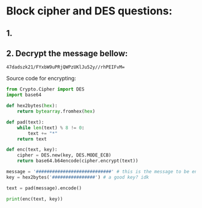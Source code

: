 # Block cipher and DES questions:

## 1.

## 2. Decrypt the message bellow:

```base64
47dadszk21/FYxbW9uPRjQWPzUKlJu52y//rhPEIFvM=
```

Source code for encrypting:

```python
from Crypto.Cipher import DES
import base64

def hex2bytes(hex):
    return bytearray.fromhex(hex)

def pad(text):
    while len(text) % 8 != 0:
        text += "*"
    return text

def enc(text, key):
    cipher = DES.new(key, DES.MODE_ECB)
    return base64.b64encode(cipher.encrypt(text))

message = '############################' # this is the message to be encrypted
key = hex2bytes('################') # a good key? idk

text = pad(message).encode()

print(enc(text, key))
```

